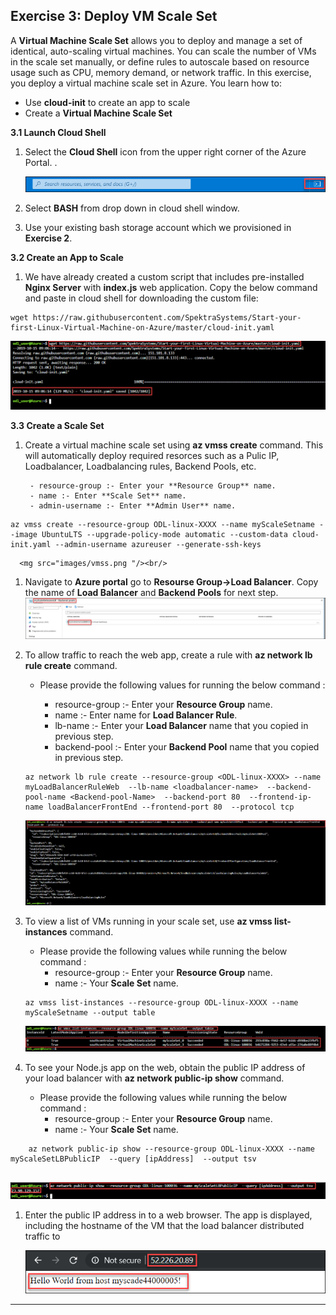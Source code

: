Exercise 3: Deploy VM Scale Set
-------------------------------

A **Virtual Machine Scale Set** allows you to deploy and manage a set of identical, auto-scaling virtual machines. You can scale the number of VMs in the scale set manually, or define rules to autoscale based on resource usage such as CPU, memory demand, or network traffic. In this exercise, you deploy a virtual machine scale set in Azure. You learn how to:<br/>

- Use **cloud-init** to create an app to scale<br/>
- Create a **Virtual Machine Scale Set**<br/>

**3.1 Launch Cloud Shell**

1. Select the **Cloud Shell** icon from the upper right corner of the Azure Portal. .<br/>

   <img src="images/azureclisign.png"/><br/>

1. Select **BASH** from drop down in cloud shell window.<br/>

1. Use your existing bash storage account which we provisioned in **Exercise 2**.


**3.2 Create an App to Scale** <br/>

1. We have already created a custom script that includes pre-installed **Nginx Server** with **index.js** web application. Copy the below command and paste in cloud shell for downloading the custom file:<br/>

```
wget https://raw.githubusercontent.com/SpektraSystems/Start-your-first-Linux-Virtual-Machine-on-Azure/master/cloud-init.yaml
```

   <img src="images/wgetp.png "/><br/>


**3.3 Create a Scale Set** <br/>

1.  Create a virtual machine scale set using **az vmss create** command. This will automatically deploy required resorces such as a         Pulic IP, Loadbalancer, Loadbalancing rules, Backend Pools, etc. <br/>

   
         - resource-group :- Enter your **Resource Group** name.
         - name :- Enter **Scale Set** name.
         - admin-username :- Enter **Admin User** name.

   ```
   az vmss create --resource-group ODL-linux-XXXX --name myScaleSetname --image UbuntuLTS --upgrade-policy-mode automatic --custom-data cloud-init.yaml --admin-username azureuser --generate-ssh-keys
   ```

      <mg src="images/vmss.png "/><br/>   

1. Navigate to **Azure portal** go to **Resourse Group->Load Balancer**. Copy the name of  **Load Balancer** and **Backend Pools** for next step.<br/>
   <img src="images/LBname.png "/><br/>
    
3. To allow traffic to reach the web app, create a rule with **az network lb rule create** command. <br/>
      - Please provide the following values for running the below command :<br/>
      
         - resource-group   :- Enter your **Resource Group** name.
         - name             :- Enter name for **Load Balancer Rule**.
         - lb-name          :- Enter your **Load Balancer** name that you copied in previous step.
         - backend-pool     :- Enter your **Backend Pool** name that you copied in previous step.
          
     
    ```
   az network lb rule create --resource-group <ODL-linux-XXXX> --name myLoadBalancerRuleWeb  --lb-name <loadbalancer-name>  --backend-pool-name <Backend-pool-Name>  --backend-port 80  --frontend-ip-name loadBalancerFrontEnd --frontend-port 80  --protocol tcp
     ```

   <img src="images/loadbalncer.png "/><br/>
   
  
1. To view a list of VMs running in your scale set, use **az vmss list-instances** command.<br/>
     - Please provide the following values while running the below command :<br/>
         - resource-group :- Enter your **Resource Group** name.<br/>
         - name :- Your **Scale Set** name.<br/>
     ```
   az vmss list-instances --resource-group ODL-linux-XXXX --name myScaleSetname --output table 
     ```

   <img src="images/instance.png"/><br/>
   
   
 1.   To see your Node.js app on the web, obtain the public IP address of your load balancer with **az network public-ip show** command.<br/>
      - Please provide the following values while running the below command :<br/>
          - resource-group :- Enter your **Resource Group** name.<br/>
           - name :- Your **Scale Set** name.<br/>
 ```
     az network public-ip show --resource-group ODL-linux-XXXX --name myScaleSetLBPublicIP  --query [ipAddress]  --output tsv
     
 ``` 

  <img src="images/publicipdisplay.png"/><br/>
    
   
1. Enter the public IP address in to a web browser. The app is displayed, including the hostname of the VM that the load balancer          distributed traffic to <br/>
  
   <img src="images/output.png"/><br/>
     
     
--------------------------------------------------------------------
